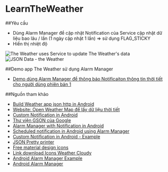 ﻿# LearnTheWeather

##Yêu cầu
+ Dùng Alarm Manager để cập nhật Notification của Service cập nhật dữ liệu bao lâu / lần (1 ngày cập nhật 1 lần) => sử dụng FLAG_STICKY
+ Hiển thị nhiệt độ 

![The Weather uses Service to update The Weather's data](http://i477.photobucket.com/albums/rr132/trungepu/TheWeather-Service_zpsn9kg6kq1.jpg)
![JSON Data - the Weather](http://i477.photobucket.com/albums/rr132/trungepu/JSON-Data-Weather_zpsstorj1zr.png)

##Demo app The Weather sử dụng Alarm Manager
+ [Demo dùng Alarm Manager để thông báo Notificaiton thông tin thời tiết cho người dùng phiên bản 1](https://youtu.be/fn9ZKvhs6-c)


##Nguồn tham khảo
+ [Build Weather app json http in Android](http://www.survivingwithandroid.com/2013/05/build-weather-app-json-http-android.html)
+ [Website: Open Weather Map để lấy dữ liệu thời tiết](http://openweathermap.org/examples)
+ [Custom Notification in Android](https://developer.android.com/guide/topics/ui/notifiers/notifications.html)
+ [Thư viện GSON của Google](https://github.com/google/gson/blob/master/UserGuide.md)
+ [Alarm Manager with Notification in Android](https://gist.github.com/BrandonSmith/6679223)
+ [Scheduled notification in Android using Alarm Manager](https://nnish.com/2014/12/16/scheduled-notifications-in-android-using-alarm-manager/)
+ [Custom Notification in Android - Example](http://www.androidbegin.com/tutorial/android-custom-notification-tutorial/)
+ [JSON Pretty printer](http://jsonprettyprint.com/json-pretty-printer.php)
+ [Free material design icons](https://superdevresources.com/free-material-design-icons/)
+ [Link download Icons Weather Cloudy](https://materialdesignicons.com/icon/weather-cloudy)
+ [Android Alarm Manager Example](http://www.javatpoint.com/android-alarmmanager)
+ [Android Alarm Manager](http://www.learn-android-easily.com/2013/05/android-alarm-manager_31.html)

